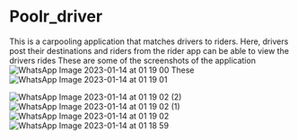 # Poolr_driver
This is a carpooling application that matches drivers to riders.
Here, drivers post their destinations and riders from the rider app can be able to view the drivers rides
These are some of the screenshots of the application
![WhatsApp Image 2023-01-14 at 01 19 00](https://user-images.githubusercontent.com/84660656/212916909-e79051c5-259c-44ad-a716-b2add6ae7cd4.jpeg)
These![WhatsApp Image 2023-01-14 at 01 19 01](https://user-images.githubusercontent.com/84660656/212916913-dba66cb3-c4d8-4ee6-bf25-b0915a58fb33.jpeg)

![WhatsApp Image 2023-01-14 at 01 19 02 (2)](https://user-images.githubusercontent.com/84660656/212916895-3d1c9664-5408-4f5e-a2bb-18e78d142657.jpeg)
![WhatsApp Image 2023-01-14 at 01 19 02 (1)](https://user-images.githubusercontent.com/84660656/212916898-3aba25a9-5f6c-4968-9182-538596fed6b5.jpeg)
![WhatsApp Image 2023-01-14 at 01 19 02](https://user-images.githubusercontent.com/84660656/212916900-04591de4-2fd5-4f13-a329-cfd38fab4ee6.jpeg)
![WhatsApp Image 2023-01-14 at 01 18 59](https://user-images.githubusercontent.com/84660656/212916903-4bf52327-836a-4c90-9480-fd148b149d04.jpeg)
